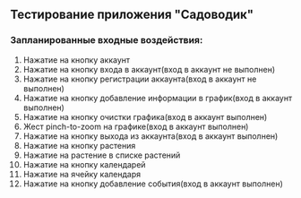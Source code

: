 ## Тестирование приложения "Садоводик"

### Запланированные входные воздействия:

1. Нажатие на кнопку аккаунт
2. Нажатие на кнопку входа в аккаунт(вход в аккаунт не выполнен)
3. Нажатие на кнопку регистрации аккаунта(вход в аккаунт не выполнен)
4. Нажатие на кнопку добавление информации в график(вход в аккаунт выполнен)
5. Нажатие на кнопку очистки графика(вход в аккаунт выполнен)
6. Жест pinch-to-zoom на графике(вход в аккаунт выполнен)
7. Нажатие на кнопку выхода из аккаунта(вход в аккаунт выполнен)
8. Нажатие на кнопку растения
9. Нажатие на растение в списке растений
10. Нажатие на кнопку календарей
11. Нажатие на ячейку календаря
12. Нажатие на кнопку добавление события(вход в аккаунт выполнен)
